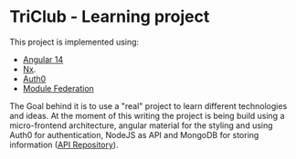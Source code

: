 

# TriClub - Learning project

This project is implemented using:

- [Angular 14](https://angular.io)
- [Nx](https://nx.dev).
- [Auth0](https://auth0.com/)
- [Module Federation](https://github.com/angular-architects/module-federation-plugin/blob/main/packages/mf/tutorial/tutorial.md)

The Goal behind it is to use a "real" project to learn different technologies and ideas. At the moment of this writing the project is being build using a micro-frontend architecture, angular material for the styling and using Auth0 for authentication, NodeJS as API and MongoDB for storing information ([API Repository](https://github.com/isoriano/triClub-backend)).
